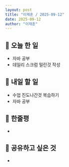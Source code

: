 ```yaml
---
layout: post
title: "이재훈 / 2025-09-12"
date: 2025-09-12
author: "이재훈"
---
```

## 📝 오늘 한 일

-  자바 공부
- 데일리 스크럼 밀린것 작성
## 🎯 내일 할 일

- 수업 진도나간것 복습하기
- 자바 공부 

## 💭 한줄평


- 



## 🔗 공유하고 싶은 것

- 
